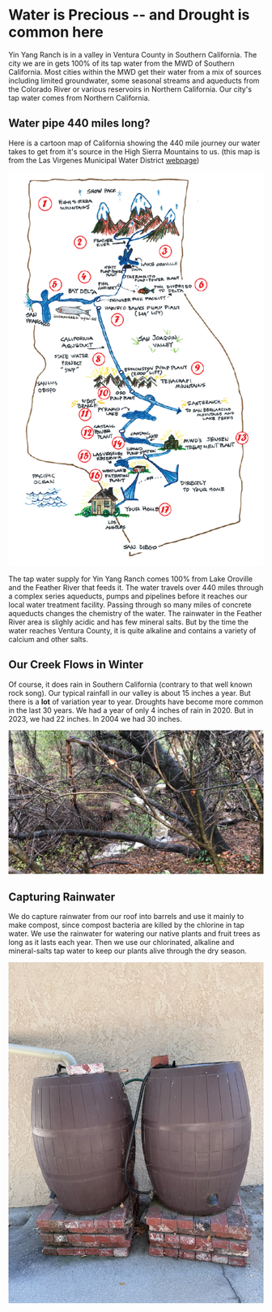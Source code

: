# Water is Precious -- and Drought is common here

Yin Yang Ranch is in a valley in Ventura County in Southern California. The city
we are in gets 100% of its tap water from the MWD of Southern California. Most
cities within the MWD get their water from a mix of sources including limited 
groundwater, some seasonal streams and aqueducts from the Colorado River or
various reservoirs in Northern California. Our city's tap water comes 
from Northern California. 

## Water pipe 440 miles long?

Here is a cartoon map of California showing the 440 mile journey our water 
takes to get from it's source in the High Sierra Mountains to us. (this map is
from the Las Virgenes Municipal Water District
[webpage](https://www.lvmwd.com/community-resources/the-journey-your-water-takes))

![Water Jounney](../images/water-journey-map.png)

The tap water supply for Yin Yang Ranch comes 100% from Lake Oroville and the
Feather River that feeds it. The water travels over 440 miles through a complex
series aqueducts, pumps and pipelines before it reaches our local water
treatment facility. Passing through so many miles of concrete aqueducts changes 
the chemistry of the water. The rainwater in the Feather River area is slighly 
acidic and has few mineral salts. But by the time the water reaches Ventura
County, it is quite alkaline and contains a variety of calcium and other salts. 

## Our Creek Flows in Winter

Of course, it does rain in Southern California (contrary to that well known
rock song). Our typical rainfall in our
valley is about 15 inches a year. But there is a **lot** of variation year to year.
Droughts have become more common in the last 30 years. We had a year of only 4 
inches of rain in 2020. But in 2023, we had 22 inches. In 2004 we had 30 inches.

![Creek Flowing](../images/creek-flowing.jpg)

## Capturing Rainwater

We do capture rainwater from our roof into barrels and use it mainly to make
compost, since compost bacteria are killed by the chlorine in tap water. We use
the rainwater for watering our native plants and fruit trees as long as it lasts
each year. Then we use our chlorinated, alkaline and mineral-salts tap water
to keep our plants alive through the dry season. 

![Rainwater Barrels](../images/rain-barrels.jpeg)

